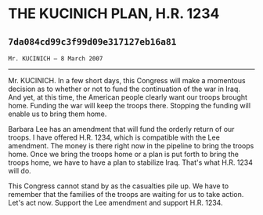 # THE KUCINICH PLAN, H.R. 1234
## `7da084cd99c3f99d09e317127eb16a81`
`Mr. KUCINICH — 8 March 2007`

---


Mr. KUCINICH. In a few short days, this Congress will make a 
momentous decision as to whether or not to fund the continuation of the 
war in Iraq. And yet, at this time, the American people clearly want 
our troops brought home. Funding the war will keep the troops there. 
Stopping the funding will enable us to bring them home.

Barbara Lee has an amendment that will fund the orderly return of our 
troops. I have offered H.R. 1234, which is compatible with the Lee 
amendment. The money is there right now in the pipeline to bring the 
troops home. Once we bring the troops home or a plan is put forth to 
bring the troops home, we have to have a plan to stabilize Iraq. That's 
what H.R. 1234 will do.

This Congress cannot stand by as the casualties pile up. We have to 
remember that the families of the troops are waiting for us to take 
action. Let's act now. Support the Lee amendment and support H.R. 1234.
